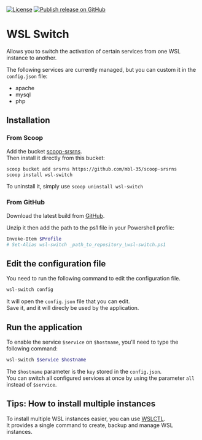 [![License](https://img.shields.io/badge/license-Apache2.0-orange.svg?style=flat-square)](LICENSE) [![Publish release on GitHub](https://github.com/Nyuwb/wsl-switch/actions/workflows/build_release.yml/badge.svg?branch=main)](https://github.com/Nyuwb/wsl-switch/actions/workflows/build_release.yml)

# WSL Switch

Allows you to switch the activation of certain services from one WSL instance to another.

The following services are currently managed, but you can custom it in the `config.json` file:

- apache
- mysql
- php

## Installation

### From Scoop

Add the bucket [scoop-srsrns](https://github.com/mbl-35/scoop-srsrns).  
Then install it directly from this bucket:

```bash
scoop bucket add srsrns https://github.com/mbl-35/scoop-srsrns
scoop install wsl-switch
```

To uninstall it, simply use `scoop uninstall wsl-switch`

### From GitHub

Download the latest build from [GitHub](https://github.com/Nyuwb/wsl-switch/releases/latest/).

Unzip it then add the path to the ps1 file in your Powershell profile:

```bash
Invoke-Item $Profile
# Set-Alias wsl-switch _path_to_repository_\wsl-switch.ps1
```

## Edit the configuration file

You need to run the following command to edit the configuration file.

```bash
wsl-switch config
```

It will open the `config.json` file that you can edit.  
Save it, and it will direcly be used by the application.

## Run the application

To enable the service `$service` on `$hostname`, you'll need to type the following command:

```bash
wsl-switch $service $hostname
```

The `$hostname` parameter is the `key` stored in the `config.json`.  
You can switch all configured services at once by using the parameter `all` instead of `$service`.

## Tips: How to install multiple instances

To install multiple WSL instances easier, you can use [WSLCTL](https://github.com/mbl-35/wslctl).  
It provides a single command to create, backup and manage WSL instances.
